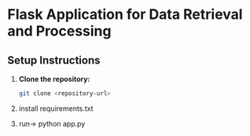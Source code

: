 # Flask Application for Data Retrieval and Processing

## Setup Instructions

1. **Clone the repository:**
   ```sh
   git clone <repository-url>

2. install requirements.txt

3. run-> python app.py